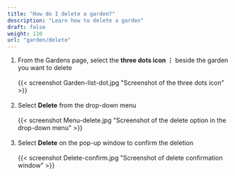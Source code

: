```yaml
---
title: "How do I delete a garden?"
description: "Learn how to delete a garden"
draft: false
weight: 110
url: "garden/delete"
---
```


1. From the Gardens page, select the **three dots icon ⋮** beside the garden you want to delete<br /><br />
{{< screenshot Garden-list-dot.jpg "Screenshot of the three dots icon" >}}<br /><br />
2. Select **Delete** from the drop-down menu<br /><br />
{{< screenshot Menu-delete.jpg "Screenshot of the delete option in the drop-down menu" >}}<br /><br />
3. Select **Delete** on the pop-up window to confirm the deletion<br /><br />
{{< screenshot Delete-confirm.jpg "Screenshot of delete confirmation window" >}}<br /><br />
